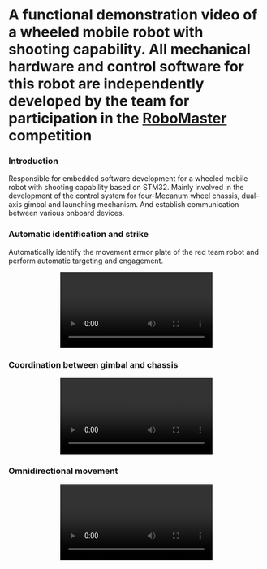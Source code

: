 # A functional demonstration video of a wheeled mobile robot with shooting capability. All mechanical hardware and control software for this robot are independently developed by the team for participation in the [RoboMaster](https://www.robomaster.com/en-US) competition
### Introduction
Responsible for embedded software development for a wheeled mobile robot with shooting capability based on STM32. Mainly involved in the development of the control system for four-Mecanum wheel chassis, dual-axis gimbal and launching mechanism. And establish communication between various onboard devices.

### Automatic identification and strike
Automatically identify the movement armor plate of the red team robot and perform automatic targeting and engagement.
<div align=center>
<video src="https://private-user-images.githubusercontent.com/59788826/380465283-d20b7463-d6d8-476b-b2bf-e06aa246ec76.mp4"></video>
</div>


### Coordination between gimbal and chassis
<div align=center>
<video src="https://private-user-images.githubusercontent.com/59788826/380465117-be605174-232a-4f35-9802-335f399de38b.mp4"></video>
</div>

### Omnidirectional movement
<div align=center>
<video src="https://private-user-images.githubusercontent.com/59788826/380465119-d6a6e866-314d-4114-abc8-ae5cf278ee22.mp4"></video>
</div>


